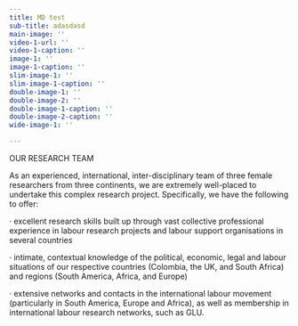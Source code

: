 ```yaml
---
title: MD test
sub-title: adasdasd
main-image: ''
video-1-url: ''
video-1-caption: ''
image-1: ''
image-1-caption: ''
slim-image-1: ''
slim-image-1-caption: ''
double-image-1: ''
double-image-2: ''
double-image-1-caption: ''
double-image-2-caption: ''
wide-image-1: ''

---
```

OUR RESEARCH TEAM

As an experienced, international, inter-disciplinary team of three female researchers from three continents, we are extremely well-placed to undertake this complex research project. Specifically, we have the following to offer:

· excellent research skills built up through vast collective professional experience in labour research projects and labour support organisations in several countries

· intimate, contextual knowledge of the political, economic, legal and labour situations of our respective countries (Colombia, the UK, and South Africa) and regions (South America, Africa, and Europe)

· extensive networks and contacts in the international labour movement (particularly in South America, Europe and Africa), as well as membership in international labour research networks, such as GLU.